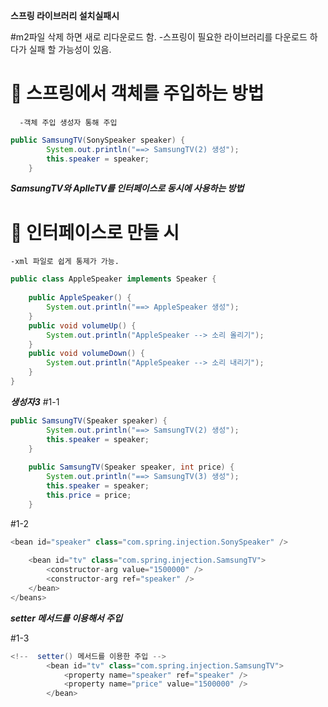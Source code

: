 

**스프링 라이브러리 설치실패시**

#m2파일 삭제 하면 새로 리다운로드 함.
 -스프링이 필요한 라이브러리를 다운로드 하다가 실패 할 가능성이 있음.


# 💎 스프링에서 객체를 주입하는 방법
      -객체 주입 생성자 통해 주입
```java
public SamsungTV(SonySpeaker speaker) {
		System.out.println("==> SamsungTV(2) 생성");
		this.speaker = speaker;
	}
```

***SamsungTV와 AplleTV를 인터페이스로 동시에 사용하는 방법***

# 💎 인터페이스로 만들 시
	-xml 파일로 쉽게 통제가 가능.
```java
public class AppleSpeaker implements Speaker {
	
	public AppleSpeaker() {
		System.out.println("==> AppleSpeaker 생성");
	}
	public void volumeUp() {
		System.out.println("AppleSpeaker --> 소리 올리기");
	}
	public void volumeDown() {
		System.out.println("AppleSpeaker --> 소리 내리기");
	}
}
```


***생성자3***
#1-1
```java
public SamsungTV(Speaker speaker) {
		System.out.println("==> SamsungTV(2) 생성");
		this.speaker = speaker;
	}
	
	public SamsungTV(Speaker speaker, int price) {
		System.out.println("==> SamsungTV(3) 생성");
		this.speaker = speaker;
		this.price = price;
	}
```


#1-2
```java
<bean id="speaker" class="com.spring.injection.SonySpeaker" />
	
	<bean id="tv" class="com.spring.injection.SamsungTV">
		<constructor-arg value="1500000" />
		<constructor-arg ref="speaker" />	
	</bean>
</beans>
```





***setter 메서드를 이용해서 주입***

#1-3
```java
<!--  setter() 메서드를 이용한 주입 -->
		<bean id="tv" class="com.spring.injection.SamsungTV">
			<property name="speaker" ref="speaker" />
			<property name="price" value="1500000" />
		</bean>
```
